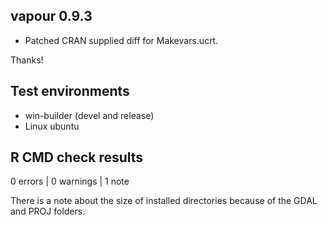 ## vapour 0.9.3

* Patched CRAN supplied diff for Makevars.ucrt. 

Thanks! 


## Test environments

* win-builder (devel and release)
* Linux ubuntu

## R CMD check results

0 errors | 0 warnings | 1 note

There is a note about the size of installed directories  because 
 of the GDAL and PROJ folders. 


